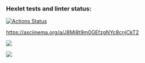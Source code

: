 ### Hexlet tests and linter status:
[![Actions Status](https://github.com/KermittheFroggg/python-project-lvl2/workflows/hexlet-check/badge.svg)](https://github.com/KermittheFroggg/python-project-lvl2/actions)

https://asciinema.org/a/J8Mj8t9m0GEfzgNYc8cnjCkT2

<a href="https://codeclimate.com/github/KermittheFroggg/python-project-lvl2/maintainability"><img src="https://api.codeclimate.com/v1/badges/01c52cc0deddb7ffb9cd/maintainability" /></a>

<a href="https://codeclimate.com/github/KermittheFroggg/python-project-lvl2/test_coverage"><img src="https://api.codeclimate.com/v1/badges/01c52cc0deddb7ffb9cd/test_coverage" /></a>